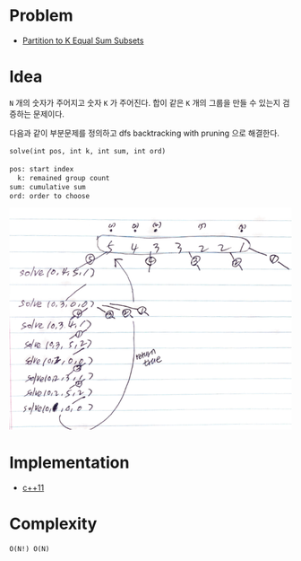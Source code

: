 # Problem

* [Partition to K Equal Sum Subsets](https://leetcode.com/problems/partition-to-k-equal-sum-subsets/)

# Idea

`N` 개의 숫자가 주어지고 숫자 `K` 가 주어진다. 합이 같은 `K` 
개의 그룹을 만들 수 있는지 검증하는 문제이다.

다음과 같이 부분문제를 정의하고 dfs backtracking with pruning 으로
해결한다.

```
solve(int pos, int k, int sum, int ord)

pos: start index
  k: remained group count
sum: cumulative sum
ord: order to choose
```

![](dfs.png)

# Implementation

* [c++11](a.cpp)

# Complexity

```
O(N!) O(N)
```